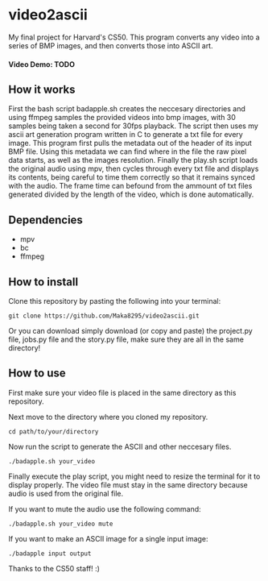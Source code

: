 
# video2ascii

My final project for Harvard's CS50. This program converts any video into a series of BMP images, and then converts those into ASCII art.

#### Video Demo: TODO

## How it works

First the bash script badapple.sh creates the neccesary directories and using ffmpeg samples the provided videos into bmp images, with 30 samples being taken a second for 30fps playback.
The script then uses my ascii art generation program written in C to generate a txt file for every image. This program first pulls the metadata out of the header of its input BMP file. Using this metadata we can find where in the file the raw pixel data starts, as well as the images resolution. 
Finally the play.sh script loads the original audio using mpv, then cycles through every txt file and displays its contents, being careful to time them correctly so that it remains synced with the audio. The frame time can befound from the ammount of txt files generated divided by the length of the video, which is done automatically.

## Dependencies

- mpv
- bc
- ffmpeg

## How to install

Clone this repository by pasting the following into your terminal:

```
git clone https://github.com/Maka8295/video2ascii.git
```
Or you can download simply download (or copy and paste) the project.py file, jobs.py file and the story.py file, make sure they are all in the same directory!

## How to use

First make sure your video file is placed in the same directory as this repository.

Next move to the directory where you cloned my repository.

```
cd path/to/your/directory
```

Now run the script to generate the ASCII and other neccesary files.

```
./badapple.sh your_video
```

Finally execute the play script, you might need to resize the terminal for it to display properly. The video file must stay in the same directory because audio is used from the original file.

If you want to mute the audio use the following command:

```
./badapple.sh your_video mute
```

If you want to make an ASCII image for a single input image:

```
./badapple input output
```

Thanks to the CS50 staff! :)
